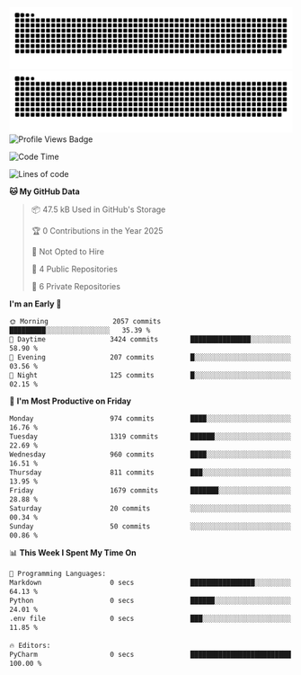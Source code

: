 <img src="https://github.com/nielsbaggerman/nielsbaggerman/blob/output/github-contribution-grid-snake.svg#gh-light-mode-only" alt="GitHub Snake Light">
<img src="https://github.com/nielsbaggerman/nielsbaggerman/blob/output/github-contribution-grid-snake-dark.svg#gh-dark-mode-only" alt="GitHub Snake Dark">
<img src="https://komarev.com/ghpvc/?username=nielsbaggerman&amp;label=Profile+Views" alt="Profile Views Badge" />

<!--START_SECTION:waka-->
![Code Time](http://img.shields.io/badge/Code%20Time-2%2C242%20hrs%2043%20mins-blue)

![Lines of code](https://img.shields.io/badge/From%20Hello%20World%20I%27ve%20Written-7.8%20million%20lines%20of%20code-blue)

**🐱 My GitHub Data** 

> 📦 47.5 kB Used in GitHub's Storage 
 > 
> 🏆 0 Contributions in the Year 2025
 > 
> 🚫 Not Opted to Hire
 > 
> 📜 4 Public Repositories 
 > 
> 🔑 6 Private Repositories 
 > 
**I'm an Early 🐤** 

```text
🌞 Morning                2057 commits        █████████░░░░░░░░░░░░░░░░   35.39 % 
🌆 Daytime                3424 commits        ███████████████░░░░░░░░░░   58.90 % 
🌃 Evening                207 commits         █░░░░░░░░░░░░░░░░░░░░░░░░   03.56 % 
🌙 Night                  125 commits         █░░░░░░░░░░░░░░░░░░░░░░░░   02.15 % 
```
📅 **I'm Most Productive on Friday** 

```text
Monday                   974 commits         ████░░░░░░░░░░░░░░░░░░░░░   16.76 % 
Tuesday                  1319 commits        ██████░░░░░░░░░░░░░░░░░░░   22.69 % 
Wednesday                960 commits         ████░░░░░░░░░░░░░░░░░░░░░   16.51 % 
Thursday                 811 commits         ███░░░░░░░░░░░░░░░░░░░░░░   13.95 % 
Friday                   1679 commits        ███████░░░░░░░░░░░░░░░░░░   28.88 % 
Saturday                 20 commits          ░░░░░░░░░░░░░░░░░░░░░░░░░   00.34 % 
Sunday                   50 commits          ░░░░░░░░░░░░░░░░░░░░░░░░░   00.86 % 
```


📊 **This Week I Spent My Time On** 

```text
💬 Programming Languages: 
Markdown                 0 secs              ████████████████░░░░░░░░░   64.13 % 
Python                   0 secs              ██████░░░░░░░░░░░░░░░░░░░   24.01 % 
.env file                0 secs              ███░░░░░░░░░░░░░░░░░░░░░░   11.85 % 

🔥 Editors: 
PyCharm                  0 secs              █████████████████████████   100.00 % 
```


<!--END_SECTION:waka-->
